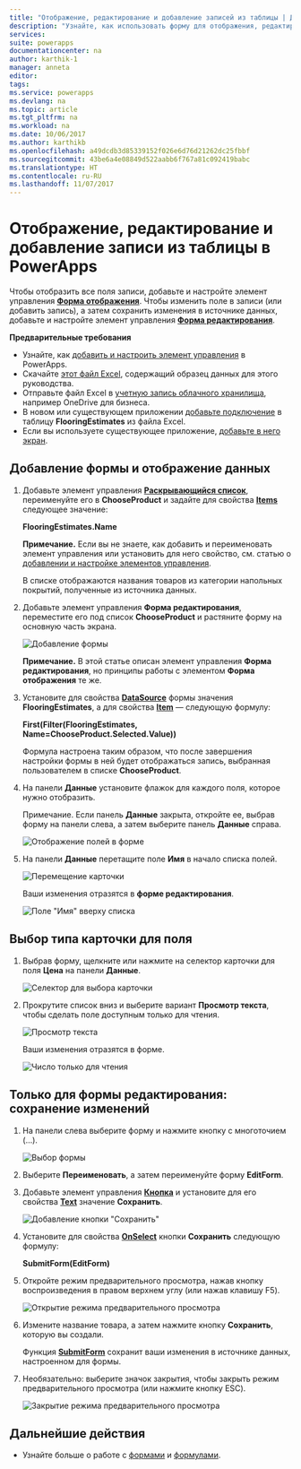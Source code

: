 ```yaml
---
title: "Отображение, редактирование и добавление записей из таблицы | Документация Майкрософт"
description: "Узнайте, как использовать форму для отображения, редактирования и добавления записей из таблицы в источнике данных."
services: 
suite: powerapps
documentationcenter: na
author: karthik-1
manager: anneta
editor: 
tags: 
ms.service: powerapps
ms.devlang: na
ms.topic: article
ms.tgt_pltfrm: na
ms.workload: na
ms.date: 10/06/2017
ms.author: karthikb
ms.openlocfilehash: a49dcdb3d85339152f026e6d76d21262dc25fbbf
ms.sourcegitcommit: 43be6a4e08849d522aabb6f767a81c092419babc
ms.translationtype: HT
ms.contentlocale: ru-RU
ms.lasthandoff: 11/07/2017
---
```

# <a name="show-edit-or-add-a-record-from-a-table-in-powerapps"></a>Отображение, редактирование и добавление записи из таблицы в PowerApps
Чтобы отобразить все поля записи, добавьте и настройте элемент управления **[Форма отображения](controls/control-form-detail.md)**. Чтобы изменить поле в записи (или добавить запись), а затем сохранить изменения в источнике данных, добавьте и настройте элемент управления **[Форма редактирования](controls/control-form-detail.md)**.

**Предварительные требования**

* Узнайте, как [добавить и настроить элемент управления](add-configure-controls.md) в PowerApps.
* Скачайте [этот файл Excel](https://az787822.vo.msecnd.net/documentation/get-started-from-data/FlooringEstimates.xlsx), содержащий образец данных для этого руководства.
* Отправьте файл Excel в [учетную запись облачного хранилища](connections/cloud-storage-blob-connections.md), например OneDrive для бизнеса.
* В новом или существующем приложении [добавьте подключение](add-data-connection.md) в таблицу **FlooringEstimates** из файла Excel.
* Если вы используете существующее приложение, [добавьте в него экран](add-screen-context-variables.md).

## <a name="add-a-form-and-show-data"></a>Добавление формы и отображение данных
1. Добавьте элемент управления **[Раскрывающийся список](controls/control-drop-down.md)**, переименуйте его в **ChooseProduct** и задайте для свойства **[Items](controls/properties-core.md)** следующее значение:
   
    **FlooringEstimates.Name**
   
    **Примечание.** Если вы не знаете, как добавить и переименовать элемент управления или установить для него свойство, см. статью о [добавлении и настройке элементов управления](add-configure-controls.md).
   
    В списке отображаются названия товаров из категории напольных покрытий, полученные из источника данных.
2. Добавьте элемент управления **Форма редактирования**, переместите его под список **ChooseProduct** и растяните форму на основную часть экрана.
   
    ![Добавление формы](./media/add-form/add-a-form.png)
   
    **Примечание.** В этой статье описан элемент управления **Форма редактирования**, но принципы работы с элементом **Форма отображения** те же.
3. Установите для свойства **[DataSource](controls/control-form-detail.md)** формы значения **FlooringEstimates**, а для свойства **[Item](controls/control-form-detail.md)** — следующую формулу:
   
   **First(Filter(FlooringEstimates, Name=ChooseProduct.Selected.Value))**
   
   Формула настроена таким образом, что после завершения настройки формы в ней будет отображаться запись, выбранная пользователем в списке **ChooseProduct**.
4. На панели **Данные** установите флажок для каждого поля, которое нужно отобразить.
   
    Примечание. Если панель **Данные** закрыта, откройте ее, выбрав форму на панели слева, а затем выберите панель **Данные** справа.
   
    ![Отображение полей в форме](./media/add-form/checkbox.png)
5. На панели **Данные** перетащите поле **Имя** в начало списка полей.
   
    ![Перемещение карточки](./media/add-form/drag-field.png)
   
    Ваши изменения отразятся в **форме редактирования**.
   
    ![Поле "Имя" вверху списка](./media/add-form/move-card-form.png)

## <a name="set-the-card-type-for-a-field"></a>Выбор типа карточки для поля
1. Выбрав форму, щелкните или нажмите на селектор карточки для поля **Цена** на панели **Данные**.
   
    ![Селектор для выбора карточки](./media/add-form/price-card2.png)
2. Прокрутите список вниз и выберите вариант **Просмотр текста**, чтобы сделать поле доступным только для чтения.
   
    ![Просмотр текста](./media/add-form/view-text.png)
   
    Ваши изменения отразятся в форме.
   
    ![Число только для чтения](./media/add-form/read-only.png)  

## <a name="edit-form-only-save-changes"></a>Только для формы редактирования: сохранение изменений
1. На панели слева выберите форму и нажмите кнопку с многоточием (...).
   
   ![Выбор формы](./media/add-form/select-form.png)  
2. Выберите **Переименовать**, а затем переименуйте форму **EditForm**.
3. Добавьте элемент управления **[Кнопка](controls/control-button.md)** и установите для его свойства **[Text](controls/properties-core.md)** значение **Сохранить**.
   
    ![Добавление кнопки "Сохранить"](./media/add-form/save-button.png)  
4. Установите для свойства **[OnSelect](controls/properties-core.md)** кнопки **Сохранить** следующую формулу:
   
   **SubmitForm(EditForm)**
5. Откройте режим предварительного просмотра, нажав кнопку воспроизведения в правом верхнем углу (или нажав клавишу F5).
   
    ![Открытие режима предварительного просмотра](./media/add-form/open-preview.png)
6. Измените название товара, а затем нажмите кнопку **Сохранить**, которую вы создали.
   
    Функция **[SubmitForm](functions/function-form.md)** сохранит ваши изменения в источнике данных, настроенном для формы.
7. Необязательно: выберите значок закрытия, чтобы закрыть режим предварительного просмотра (или нажмите кнопку ESC).
   
    ![Закрытие режима предварительного просмотра](./media/add-form/close-preview.png)

## <a name="next-steps"></a>Дальнейшие действия
* Узнайте больше о работе с [формами](working-with-forms.md) и [формулами](working-with-formulas.md).

